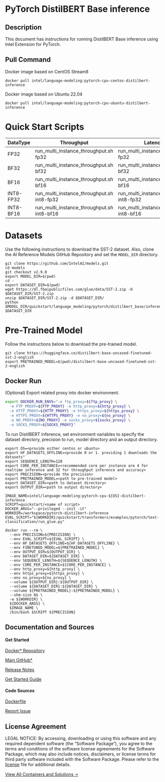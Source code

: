 # PyTorch DistilBERT Base inference

## Description 
This document has instructions for running DistilBERT Base inference using Intel Extension for PyTorch. 

## Pull Command

Docker image based on CentOS Stream8
```
docker pull intel/language-modeling:pytorch-cpu-centos-distilbert-inference
```

Docker image based on Ubuntu 22.04
```
docker pull intel/language-modeling:pytorch-cpu-ubuntu-distilbert-inference
```

# Quick Start Scripts
|  DataType   | Throughput  |  Latency    |   Accuracy  |
| ----------- | ----------- | ----------- | ----------- |
| FP32        | run_multi_instance_throughput.sh fp32 | run_multi_instance_realtime.sh fp32 | run_accuracy.sh fp32 |
| BF32        | run_multi_instance_throughput.sh bf32 | run_multi_instance_realtime.sh bf32 | run_accuracy.sh bf32 |
| BF16        | run_multi_instance_throughput.sh bf16 | run_multi_instance_realtime.sh bf16 | run_accuracy.sh bf16 |
| INT8-FP32        | run_multi_instance_throughput.sh int8-fp32 | run_multi_instance_realtime.sh int8-fp32 | run_accuracy.sh int8-fp32 |
| INT8-BF16       | run_multi_instance_throughput.sh int8-bf16 | run_multi_instance_realtime.sh int8-bf16 | run_accuracy.sh int8-bf16 |

# Datasets
Use the following instructions to download the SST-2 dataset.
Also, clone the AI Reference Models GitHub Repository and set the `MODEL_DIR` directory.
```
git clone https://github.com/IntelAI/models.git
cd models
git checkout v2.9.0
export MODEL_DIR=$(pwd)
cd -
export DATASET_DIR=$(pwd)
wget https://dl.fbaipublicfiles.com/glue/data/SST-2.zip -O $DATASET_DIR/SST-2.zip
unzip $DATASET_DIR/SST-2.zip -d $DATASET_DIR/
python $MODEL_DIR/quickstart/language_modeling/pytorch/distilbert_base/inference/cpu/convert.py $DATASET_DIR
```

# Pre-Trained Model
Follow the instructions below to download the pre-trained model. 

```
git clone https://huggingface.co/distilbert-base-uncased-finetuned-sst-2-english
export PRETRAINED_MODEL=$(pwd)/distilbert-base-uncased-finetuned-sst-2-english
```
## Docker Run
(Optional) Export related proxy into docker environment.
```bash
export DOCKER_RUN_ENVS="-e ftp_proxy=${ftp_proxy} \
  -e FTP_PROXY=${FTP_PROXY} -e http_proxy=${http_proxy} \
  -e HTTP_PROXY=${HTTP_PROXY} -e https_proxy=${https_proxy} \
  -e HTTPS_PROXY=${HTTPS_PROXY} -e no_proxy=${no_proxy} \
  -e NO_PROXY=${NO_PROXY} -e socks_proxy=${socks_proxy} \
  -e SOCKS_PROXY=${SOCKS_PROXY}"
```
To run DistilBERT inference, set environment variables to specify the dataset directory, precision to run, model directory and an output directory. 
```
export OS=<provide either centos or ubuntu>
export HF_DATASETS_OFFLINE=<provide 0 or 1. providing 1 downloads the datasets"
export SEQUENCE_LENGTH=128
export CORE_PER_INSTANCE=<recommended core per instance are 4 for realtime inference and 32 for throughput inference and accuracy>
export PRECISION=<provide the precision>
export PRETRAINED_MODEL=<path to pre-trained model>
export DATASET_DIR=<path to dataset directory>
export OUTPUT_DIR=<path to output directory>

IMAGE_NAME=intel/language-modeling:pytorch-cpu-${OS}-distilbert-inference
SCRIPT=quickstart/<name of script>
DOCKER_ARGS="--privileged --init -it"
WORKDIR=/workspace/pytorch-distilbert-inference
EVAL_SCRIPT="${WORKDIR}/quickstart/transformers/examples/pytorch/text-classification/run_glue.py"

docker run --rm \
  --env PRECISION=${PRECISION} \
  --env EVAL_SCRIPT=${EVAL_SCRIPT} \
  --env HF_DATASETS_OFFLINE=${HF_DATASETS_OFFLINE} \
  --env FINETUNED_MODEL=${PRETRAINED_MODEL} \
  --env OUTPUT_DIR=${OUTPUT_DIR} \
  --env DATASET_DIR=${DATASET_DIR} \
  --env SEQUENCE_LENGTH=${SEQUENCE_LENGTH} \
  --env CORE_PER_INSTANCE=${CORE_PER_INSTANCE} \
  --env http_proxy=${http_proxy} \
  --env https_proxy=${https_proxy} \
  --env no_proxy=${no_proxy} \
  --volume ${OUTPUT_DIR}:${OUTPUT_DIR} \
  --volume ${DATASET_DIR}:${DATASET_DIR} \
  --volume ${PRETRAINED_MODEL}:${PRETRAINED_MODEL} \
  --shm-size 8G \
  -w ${WORKDIR} \
  ${DOCKER_ARGS} \
  $IMAGE_NAME \
  /bin/bash $SCRIPT ${PRECISION}
  ```
## Documentation and Sources
#### Get Started​
[Docker* Repository](https://hub.docker.com/r/intel/language-modeling)

[Main GitHub*](https://github.com/IntelAI/models)

[Release Notes](https://github.com/IntelAI/models/releases)

[Get Started Guide](https://github.com/IntelAI/models/blob/master/quickstart/quickstart/language_modeling/pytorch/distilbert_base/inference/cpu/DEVCATALOG.md)

#### Code Sources
[Dockerfile](https://github.com/IntelAI/models/tree/master/docker/pyt-cpu)

[Report Issue](https://community.intel.com/t5/Intel-Optimized-AI-Frameworks/bd-p/optimized-ai-frameworks)

## License Agreement
LEGAL NOTICE: By accessing, downloading or using this software and any required dependent software (the “Software Package”), you agree to the terms and conditions of the software license agreements for the Software Package, which may also include notices, disclaimers, or license terms for third party software included with the Software Package. Please refer to the [license](https://github.com/IntelAI/models/tree/master/third_party) file for additional details.

[View All Containers and Solutions 🡢](https://www.intel.com/content/www/us/en/developer/tools/software-catalog/containers.html?s=Newest)
